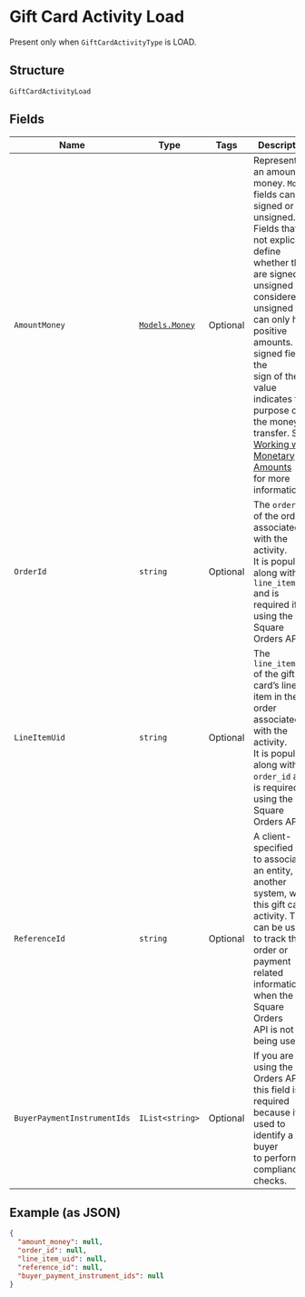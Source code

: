 
# Gift Card Activity Load

Present only when `GiftCardActivityType` is LOAD.

## Structure

`GiftCardActivityLoad`

## Fields

| Name | Type | Tags | Description |
|  --- | --- | --- | --- |
| `AmountMoney` | [`Models.Money`](../../doc/models/money.md) | Optional | Represents an amount of money. `Money` fields can be signed or unsigned.<br>Fields that do not explicitly define whether they are signed or unsigned are<br>considered unsigned and can only hold positive amounts. For signed fields, the<br>sign of the value indicates the purpose of the money transfer. See<br>[Working with Monetary Amounts](https://developer.squareup.com/docs/build-basics/working-with-monetary-amounts)<br>for more information. |
| `OrderId` | `string` | Optional | The `order_id` of the order associated with the activity.<br>It is populated along with `line_item_uid` and is required if using the Square Orders API. |
| `LineItemUid` | `string` | Optional | The `line_item_uid` of the gift card’s line item in the order associated with the activity.<br>It is populated along with `order_id` and is required if using the Square Orders API. |
| `ReferenceId` | `string` | Optional | A client-specified ID to associate an entity, in another system, with this gift card<br>activity. This can be used to track the order or payment related information when the Square Orders<br>API is not being used. |
| `BuyerPaymentInstrumentIds` | `IList<string>` | Optional | If you are not using the Orders API, this field is required because it is used to identify a buyer<br>to perform compliance checks. |

## Example (as JSON)

```json
{
  "amount_money": null,
  "order_id": null,
  "line_item_uid": null,
  "reference_id": null,
  "buyer_payment_instrument_ids": null
}
```

